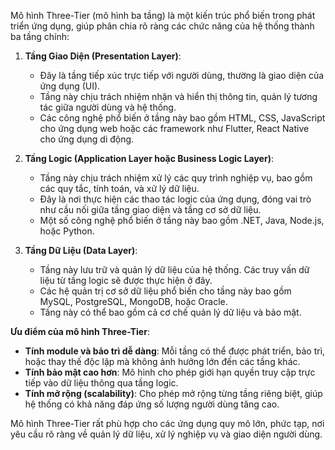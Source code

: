 Mô hình Three-Tier (mô hình ba tầng) là một kiến trúc phổ biến trong phát triển ứng dụng, giúp phân chia rõ ràng các chức năng của hệ thống thành ba tầng chính:

1. **Tầng Giao Diện (Presentation Layer)**:
   - Đây là tầng tiếp xúc trực tiếp với người dùng, thường là giao diện của ứng dụng (UI).
   - Tầng này chịu trách nhiệm nhận và hiển thị thông tin, quản lý tương tác giữa người dùng và hệ thống.
   - Các công nghệ phổ biến ở tầng này bao gồm HTML, CSS, JavaScript cho ứng dụng web hoặc các framework như Flutter, React Native cho ứng dụng di động.

2. **Tầng Logic (Application Layer hoặc Business Logic Layer)**:
   - Tầng này chịu trách nhiệm xử lý các quy trình nghiệp vụ, bao gồm các quy tắc, tính toán, và xử lý dữ liệu.
   - Đây là nơi thực hiện các thao tác logic của ứng dụng, đóng vai trò như cầu nối giữa tầng giao diện và tầng cơ sở dữ liệu.
   - Một số công nghệ phổ biến ở tầng này bao gồm .NET, Java, Node.js, hoặc Python.

3. **Tầng Dữ Liệu (Data Layer)**:
   - Tầng này lưu trữ và quản lý dữ liệu của hệ thống. Các truy vấn dữ liệu từ tầng logic sẽ được thực hiện ở đây.
   - Các hệ quản trị cơ sở dữ liệu phổ biến cho tầng này bao gồm MySQL, PostgreSQL, MongoDB, hoặc Oracle.
   - Tầng này có thể bao gồm cả cơ chế quản lý dữ liệu và bảo mật.

**Ưu điểm của mô hình Three-Tier**:
- **Tính module và bảo trì dễ dàng**: Mỗi tầng có thể được phát triển, bảo trì, hoặc thay thế độc lập mà không ảnh hưởng lớn đến các tầng khác.
- **Tính bảo mật cao hơn**: Mô hình cho phép giới hạn quyền truy cập trực tiếp vào dữ liệu thông qua tầng logic.
- **Tính mở rộng (scalability)**: Cho phép mở rộng từng tầng riêng biệt, giúp hệ thống có khả năng đáp ứng số lượng người dùng tăng cao.

Mô hình Three-Tier rất phù hợp cho các ứng dụng quy mô lớn, phức tạp, nơi yêu cầu rõ ràng về quản lý dữ liệu, xử lý nghiệp vụ và giao diện người dùng.
